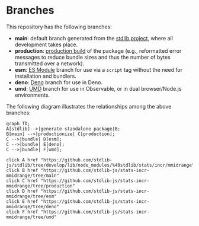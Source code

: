 <!--

@license Apache-2.0

Copyright (c) 2022 The Stdlib Authors.

Licensed under the Apache License, Version 2.0 (the "License");
you may not use this file except in compliance with the License.
You may obtain a copy of the License at

    http://www.apache.org/licenses/LICENSE-2.0

Unless required by applicable law or agreed to in writing, software
distributed under the License is distributed on an "AS IS" BASIS,
WITHOUT WARRANTIES OR CONDITIONS OF ANY KIND, either express or implied.
See the License for the specific language governing permissions and
limitations under the License.

-->

# Branches

This repository has the following branches:

-   **main**: default branch generated from the [stdlib project][stdlib-url], where all development takes place.
-   **production**: [production build][production-url] of the package (e.g., reformatted error messages to reduce bundle sizes and thus the number of bytes transmitted over a network).
-   **esm**: [ES Module][esm-url] branch for use via a `script` tag without the need for installation and bundlers.
-   **deno**: [Deno][deno-url] branch for use in Deno.
-   **umd**: [UMD][umd-url] branch for use in Observable, or in dual browser/Node.js environments.

The following diagram illustrates the relationships among the above branches:

```mermaid
graph TD;
A[stdlib]-->|generate standalone package|B;
B[main] -->|productionize| C[production];
C -->|bundle| D[esm];
C -->|bundle| E[deno];
C -->|bundle| F[umd];

click A href "https://github.com/stdlib-js/stdlib/tree/develop/lib/node_modules/%40stdlib/stats/incr/mmidrange"
click B href "https://github.com/stdlib-js/stats-incr-mmidrange/tree/main"
click C href "https://github.com/stdlib-js/stats-incr-mmidrange/tree/production"
click D href "https://github.com/stdlib-js/stats-incr-mmidrange/tree/esm"
click E href "https://github.com/stdlib-js/stats-incr-mmidrange/tree/deno"
click F href "https://github.com/stdlib-js/stats-incr-mmidrange/tree/umd"
```

[stdlib-url]: https://github.com/stdlib-js/stdlib/tree/develop/lib/node_modules/%40stdlib/stats/incr/mmidrange
[production-url]: https://github.com/stdlib-js/stats-incr-mmidrange/tree/production
[deno-url]: https://github.com/stdlib-js/stats-incr-mmidrange/tree/deno
[umd-url]: https://github.com/stdlib-js/stats-incr-mmidrange/tree/umd
[esm-url]: https://github.com/stdlib-js/stats-incr-mmidrange/tree/esm